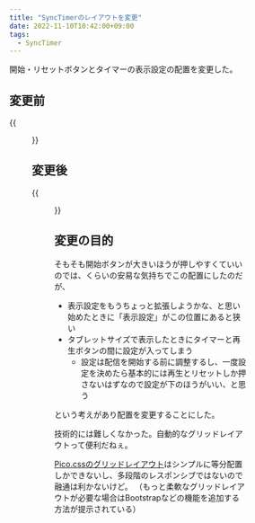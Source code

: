 ```yaml
---
title: "SyncTimerのレイアウトを変更"
date: 2022-11-10T10:42:00+09:00
tags:
  - SyncTimer
---
```


開始・リセットボタンとタイマーの表示設定の配置を変更した。
<!--more-->

## 変更前

{{<figure src="before.png" width="60%">}}

## 変更後

{{<figure src="after.png" width="60%">}}

## 変更の目的

そもそも開始ボタンが大きいほうが押しやすくていいのでは、くらいの安易な気持ちでこの配置にしたのだが、

- 表示設定をもうちょっと拡張しようかな、と思い始めたときに「表示設定」がこの位置にあると狭い
- タブレットサイズで表示したときにタイマーと再生ボタンの間に設定が入ってしまう
  - 設定は配信を開始する前に調整するし、一度設定を決めたら基本的には再生とリセットしか押さないはずなので設定が下のほうがいい、と思う

という考えがあり配置を変更することにした。

技術的には難しくなかった。自動的なグリッドレイアウトって便利だねぇ。

[Pico.cssのグリッドレイアウト](https://picocss.com/docs/grid.html)はシンプルに等分配置しかできないし、多段階のレスポンシブではないので融通は利かないけど。
（もっと柔軟なグリッドレイアウトが必要な場合はBootstrapなどの機能を追加する方法が提示されている）
